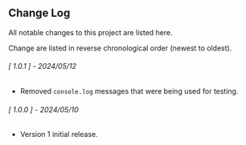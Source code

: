 ## Change Log

All notable changes to this project are listed here.  

Change are listed in reverse chronological order (newest to oldest).  

<span class="changelog">

###### [ 1.0.1 ] - 2024/05/12

  * Removed `console.log` messages that were being used for testing.

###### [ 1.0.0 ] - 2024/05/10

  * Version 1 initial release.

</span>
